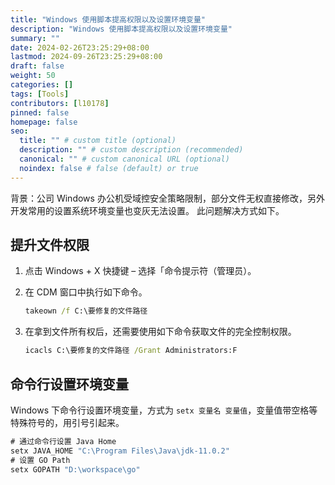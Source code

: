 ```yaml
---
title: "Windows 使用脚本提高权限以及设置环境变量"
description: "Windows 使用脚本提高权限以及设置环境变量"
summary: ""
date: 2024-02-26T23:25:29+08:00
lastmod: 2024-09-26T23:25:29+08:00
draft: false
weight: 50
categories: []
tags: [Tools]
contributors: [l10178]
pinned: false
homepage: false
seo:
  title: "" # custom title (optional)
  description: "" # custom description (recommended)
  canonical: "" # custom canonical URL (optional)
  noindex: false # false (default) or true
---
```


背景：公司 Windows 办公机受域控安全策略限制，部分文件无权直接修改，另外开发常用的设置系统环境变量也变灰无法设置。
此问题解决方式如下。

## 提升文件权限

1. 点击 Windows + X 快捷键 – 选择「命令提示符（管理员）。

2. 在 CDM 窗口中执行如下命令。

   ```cmd
   takeown /f C:\要修复的文件路径
   ```

3. 在拿到文件所有权后，还需要使用如下命令获取文件的完全控制权限。

   ```cmd
   icacls C:\要修复的文件路径 /Grant Administrators:F
   ```

## 命令行设置环境变量

Windows 下命令行设置环境变量，方式为 `setx 变量名 变量值`，变量值带空格等特殊符号的，用引号引起来。

```cmd
# 通过命令行设置 Java Home
setx JAVA_HOME "C:\Program Files\Java\jdk-11.0.2"
# 设置 GO Path
setx GOPATH "D:\workspace\go"
```
